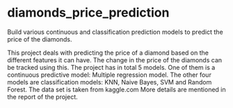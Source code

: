 # diamonds_price_prediction
Build various continuous and classification prediction models to predict the price of the diamonds.  

This project deals with predicting the price of a diamond based on the different features it can have. The change in the price of the diamonds can be tracked using this.
The project has in total 5 models. One of them is a continuous predictive model: Multiple regression model. The other four models are classification models: KNN, Naive Bayes, SVM and Random Forest.
The data set is taken from kaggle.com
More details are mentioned in the report of the project.
